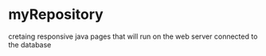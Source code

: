 # myRepository
cretaing responsive java pages
that will run on the web server connected to the database
